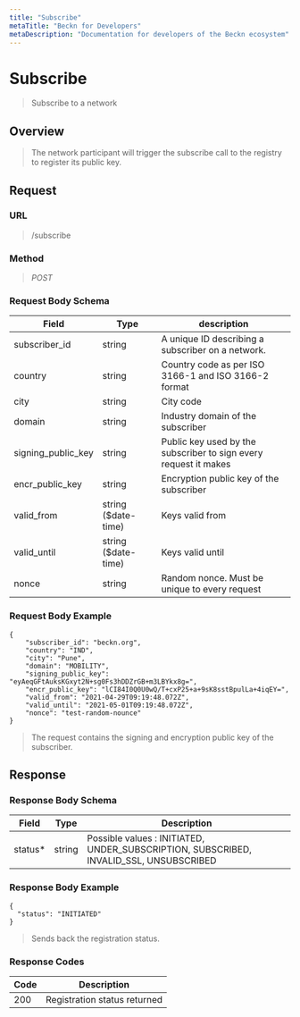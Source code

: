 ```yaml
---
title: "Subscribe"
metaTitle: "Beckn for Developers"
metaDescription: "Documentation for developers of the Beckn ecosystem"
---
```


Subscribe
===================

>   Subscribe to a network

Overview
--------

>   The network participant will trigger the subscribe call to the registry to register its public key.

Request
-------

### URL

>   /subscribe

### Method

>  *POST*

### Request Body Schema

|**Field**|**Type**|**description**|
|---------|--------|---------------|
|subscriber_id|string|A unique ID describing a subscriber on a network. |
|country| string | Country code as per ISO 3166-1 and ISO 3166-2 format
|city| string | City code
|domain| string | Industry domain of the subscriber |
|signing_public_key| string | Public key used by the subscriber to sign every request it makes |
|encr_public_key| string | Encryption public key of the subscriber
|valid_from| string ($date-time) | Keys valid from |
|valid_until| string ($date-time) | Keys valid until |
|nonce| string | Random nonce. Must be unique to every request |

### Request Body Example

```
{
    "subscriber_id": "beckn.org",
    "country": "IND",
    "city": "Pune",
    "domain": "MOBILITY",
    "signing_public_key": "eyAeqGFtAuksKGxyt2N+sg0Fs3hDDZrGB+m3LBYkx8g=", 
    "encr_public_key": "lCI84I0Q0U0wQ/T+cxP25+a+9sK8sstBpulLa+4iqEY=", 
    "valid_from": "2021-04-29T09:19:48.072Z",
    "valid_until": "2021-05-01T09:19:48.072Z",
    "nonce": "test-random-nounce"
}
```

>   The request contains the signing and encryption public key of the subscriber.

Response
--------

### Response Body Schema

|**Field**|**Type**|**Description**|
|---------|--------|---------------|
|status*|string| Possible values : INITIATED, UNDER_SUBSCRIPTION, SUBSCRIBED, INVALID_SSL, UNSUBSCRIBED

### Response Body Example

```
{
  "status": "INITIATED"
}
```

> Sends back the registration status.

### Response Codes

| **Code**       | **Description** |
|----------------|-----------------|
| 200 | Registration status returned   |